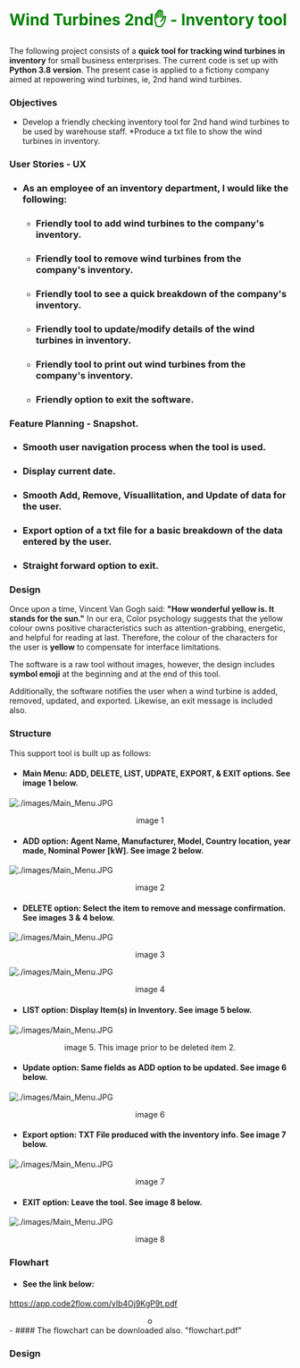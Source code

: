 # <font color="Green">Wind Turbines 2nd✋ - Inventory tool</font>  
The following project consists of a **quick tool for tracking wind turbines in inventory** for small business enterprises. The current code is set up with **Python 3.8 version**. The present case is applied to a fictiony company aimed at repowering wind turbines, ie,  2nd hand wind turbines. 

### Objectives
* Develop a friendly checking inventory tool for 2nd hand wind turbines to be used by warehouse staff.
*Produce a txt file to show the wind turbines in inventory.

### User Stories - UX

- ### As an employee of an inventory department, I would like the following:
  - ### Friendly tool to add wind turbines to the company's inventory.
  - ### Friendly tool to remove wind turbines from the company's inventory.
  - ### Friendly tool to see a quick breakdown of the company's inventory. 
  - ### Friendly tool to update/modify details of the wind turbines in inventory. 
  - ### Friendly tool to print out wind turbines from the company's inventory.
  - ### Friendly option to exit the software.

### Feature Planning - Snapshot.

- ### Smooth user navigation process when the tool is used.
- ### Display current date.
- ### Smooth Add, Remove, Visuallitation, and Update of data for the user. 
- ### Export option of a txt file for a basic breakdown of the data entered by the user.
- ### Straight forward option to exit.

### Design
Once upon a time, Vincent Van Gogh said: **"How wonderful yellow is. It stands for the sun."** In our era, Color psychology suggests that the yellow colour owns positive characteristics such as attention-grabbing, energetic, and helpful for reading at last. Therefore, the colour of the characters for the user is **yellow** to compensate for interface limitations. 

The software is a raw tool without images, however, the design includes **symbol emoji** at the beginning and at the end of this tool.

Additionally, the software notifies the user when a wind turbine is added, removed, updated, and exported. Likewise, an exit message is included also.

  ### Structure
  This support tool is built up as follows:
  - #### Main Menu: ADD, DELETE, LIST,  UDPATE, EXPORT, & EXIT options. See image 1 below.

![./images/Main_Menu.JPG](./images/Main_Menu.JPG)
<center>image 1</center>

  - #### ADD option: Agent Name, Manufacturer, Model, Country location, year made, Nominal Power [kW]. See image 2 below.
![./images/Main_Menu.JPG](./images/adding%20wind%20turbine.JPG)
<center>image 2</center>

  - #### DELETE option: Select the item to remove and message confirmation. See images 3 & 4 below.
![./images/Main_Menu.JPG](./images/delete%20wind%20turbine%20option%202.JPG)
<center>image 3</center>

![./images/Main_Menu.JPG](./images/display%20inventory%20after%20deleting%20wind%20turbine.JPG)
<center>image 4</center>

  - #### LIST option: Display Item(s) in Inventory. See image 5 below.

![./images/Main_Menu.JPG](./images/display%20windturbines.JPG)
<center>image 5. This image prior to be deleted item 2.</center>


  - #### Update option: Same fields as ADD option to be updated. See image 6 below.

![./images/Main_Menu.JPG](./images/windturbine%20updated.JPG)
<center>image 6</center>

  - #### Export option: TXT File produced with the inventory info. See image 7 below.
![./images/Main_Menu.JPG](./images/txt%20file%20exported.JPG)<center>image 7</center>


  - #### EXIT option: Leave the tool. See image 8 below.
![./images/Main_Menu.JPG](./images/exit%20option.JPG)<center>image 8</center>

  ### Flowhart
  - #### See the link below:
  https://app.code2flow.com/ylb4Oj9KgP9t.pdf
<center>o</center>
  - #### The flowchart can be downloaded also. "flowchart.pdf"

 ### Design
 





